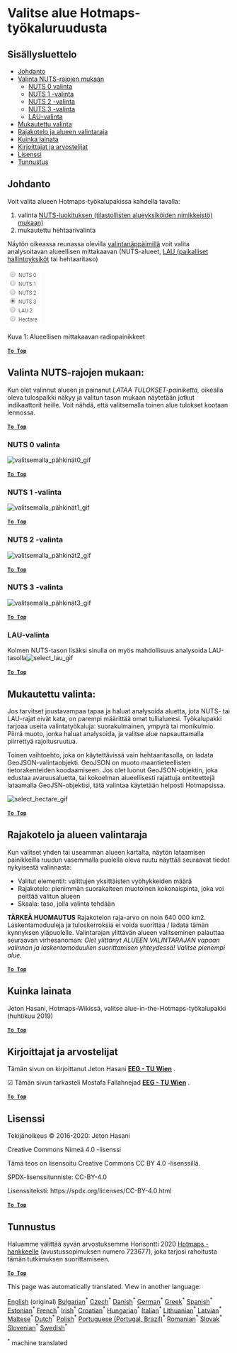 <h1><a class="anchor" id="select-a-region-in-the-hotmaps-toolbox" href="#select-a-region-in-the-hotmaps-toolbox"><i class="fa fa-link"></i></a>Valitse alue Hotmaps-työkaluruudusta</h1><h2><a class="anchor" id="table-of-contents" href="#table-of-contents"><i class="fa fa-link"></i></a> Sisällysluettelo</h2><ul><li> <a href="#introduction">Johdanto</a></li><li> <a href="#selection-by-nuts-boundaries">Valinta NUTS-rajojen mukaan</a><ul><li> <a href="#selection-by-nuts-boundaries_nuts-0-selection">NUTS 0 valinta</a></li><li> <a href="#selection-by-nuts-boundaries_nuts-1-selection">NUTS 1 -valinta</a></li><li> <a href="#selection-by-nuts-boundaries_nuts-2-selection">NUTS 2 -valinta</a></li><li> <a href="#selection-by-nuts-boundaries_nuts-3-selection">NUTS 3 -valinta</a></li><li> <a href="#selection-by-nuts-boundaries_lau-selection">LAU-valinta</a></li></ul></li><li> <a href="#custom-selection">Mukautettu valinta</a></li><li> <a href="#bounding-box-and-area-selection-limit">Rajakotelo ja alueen valintaraja</a></li><li> <a href="#how-to-cite">Kuinka lainata</a></li><li> <a href="#authors-and-reviewers">Kirjoittajat ja arvostelijat</a></li><li> <a href="#license">Lisenssi</a></li><li> <a href="#acknowledgement">Tunnustus</a></li></ul><h2><a class="anchor" id="introduction" href="#introduction"><i class="fa fa-link"></i></a> Johdanto</h2><p> Voit valita alueen Hotmaps-työkalupakissa kahdella tavalla:</p><ol><li> valinta <a href="https://ec.europa.eu/eurostat/web/nuts/background">NUTS-luokituksen (tilastollisten alueyksiköiden nimikkeistö) mukaan)</a></li><li> mukautettu hehtaarivalinta</li></ol><p> Näytön oikeassa reunassa olevilla <a href="#fig1">valintanäppäimillä</a> voit valita analysoitavan alueellisen mittakaavan (NUTS-alueet, <a href="https://ec.europa.eu/eurostat/web/nuts/local-administrative-units">LAU (paikalliset hallintoyksiköt</a> tai hehtaaritaso)</p><p><a name="Fig1"><img alt="radio_buttons_png" src="../images/general_tool_functionalities_and_structure/radio_buttons.png"/></a></p><p> Kuva 1: Alueellisen mittakaavan radiopainikkeet</p><p> <a href="#table-of-contents"><strong><code>To Top</code></strong></a></p><h2><a class="anchor" id="selection-by-nuts-boundaries-" href="#selection-by-nuts-boundaries-"><i class="fa fa-link"></i></a> Valinta NUTS-rajojen mukaan:</h2><p> Kun olet valinnut alueen ja painanut <em>LATAA TULOKSET-painiketta,</em> oikealla oleva tulospalkki näkyy ja valitun tason mukaan näytetään jotkut indikaattorit heille. Voit nähdä, että valitsemalla toinen alue tulokset kootaan lennossa.</p><p> <a href="#table-of-contents"><strong><code>To Top</code></strong></a></p><h3><a class="anchor" id="nuts-0-selection" href="#nuts-0-selection"><i class="fa fa-link"></i></a> NUTS 0 valinta</h3><img alt="valitsemalla_pähkinät0_gif" src="https://wiki.hotmaps.hevs.ch/images/general_tool_functionalities_and_structure/selecting_nuts0.gif"/><p> <a href="#table-of-contents"><strong><code>To Top</code></strong></a></p><h3><a class="anchor" id="nuts-1-selection" href="#nuts-1-selection"><i class="fa fa-link"></i></a> NUTS 1 -valinta</h3><img alt="valitsemalla_pähkinät1_gif" src="https://wiki.hotmaps.hevs.ch/images/general_tool_functionalities_and_structure/selecting_nuts1.gif"/><p> <a href="#table-of-contents"><strong><code>To Top</code></strong></a></p><h3><a class="anchor" id="nuts-2-selection" href="#nuts-2-selection"><i class="fa fa-link"></i></a> NUTS 2 -valinta</h3><img alt="valitsemalla_pähkinät2_gif" src="https://wiki.hotmaps.hevs.ch/images/general_tool_functionalities_and_structure/selecting_nuts2.gif"/><p> <a href="#table-of-contents"><strong><code>To Top</code></strong></a></p><h3><a class="anchor" id="nuts-3-selection" href="#nuts-3-selection"><i class="fa fa-link"></i></a> NUTS 3 -valinta</h3><img alt="valitsemalla_pähkinät3_gif" src="https://wiki.hotmaps.hevs.ch/images/general_tool_functionalities_and_structure/selecting_nuts3.gif"/><p> <a href="#table-of-contents"><strong><code>To Top</code></strong></a></p><h3><a class="anchor" id="lau-selection" href="#lau-selection"><i class="fa fa-link"></i></a> LAU-valinta</h3><p> Kolmen NUTS-tason lisäksi sinulla on myös mahdollisuus analysoida LAU-tasolla<img alt="select_lau_gif" src="../images/general_tool_functionalities_and_structure/selecting_lau.gif"/></p><p> <a href="#table-of-contents"><strong><code>To Top</code></strong></a></p><h2><a class="anchor" id="custom-selection-" href="#custom-selection-"><i class="fa fa-link"></i></a> Mukautettu valinta:</h2><p> Jos tarvitset joustavampaa tapaa ja haluat analysoida aluetta, jota NUTS- tai LAU-rajat eivät kata, on parempi määrittää omat tullialueesi. Työkalupakki tarjoaa useita valintatyökaluja: suorakulmainen, ympyrä tai monikulmio. Piirrä muoto, jonka haluat analysoida, ja valitse alue napsauttamalla piirrettyä rajoitusruutua.</p><p> Toinen vaihtoehto, joka on käytettävissä vain hehtaaritasolla, on ladata GeoJSON-valintaobjekti. GeoJSON on muoto maantieteellisten tietorakenteiden koodaamiseen. Jos olet luonut GeoJSON-objektin, joka edustaa avaruusaluetta, tai kokoelman alueellisesti rajattuja entiteettejä lataamalla GeoJSN-objektisi, tätä valintaa käytetään helposti Hotmapsissa.</p><p><img alt="select_hectare_gif" src="../images/general_tool_functionalities_and_structure/selecting_hectare.gif"/></p><p> <a href="#table-of-contents"><strong><code>To Top</code></strong></a></p><h2><a class="anchor" id="bounding-box-and-area-selection-limit" href="#bounding-box-and-area-selection-limit"><i class="fa fa-link"></i></a> Rajakotelo ja alueen valintaraja</h2><p> Kun valitset yhden tai useamman alueen kartalta, näytön lataamisen painikkeilla ruudun vasemmalla puolella oleva ruutu näyttää seuraavat tiedot nykyisestä valinnasta:</p><ul><li> Valitut elementit: valittujen yksittäisten vyöhykkeiden määrä</li><li> Rajakotelo: pienimmän suorakaiteen muotoinen kokonaispinta, joka voi peittää valitun alueen</li><li> Skaala: taso, jolla valinta tehdään</li></ul><p> <strong>TÄRKEÄ HUOMAUTUS</strong> Rajakotelon raja-arvo on noin 640 000 km2. Laskentamoduuleja ja tuloskerroksia ei voida suorittaa / ladata tämän kynnyksen yläpuolelle. Valintarajan ylittävän alueen valitseminen palauttaa seuraavan virhesanoman: <em>Olet ylittänyt ALUEEN VALINTARAJAN vapaan valinnan ja laskentamoduulien suorittamisen yhteydessä! Valitse pienempi alue.</em></p><p> <a href="#table-of-contents"><strong><code>To Top</code></strong></a></p><h2><a class="anchor" id="how-to-cite" href="#how-to-cite"><i class="fa fa-link"></i></a> Kuinka lainata</h2><p> Jeton Hasani, Hotmaps-Wikissä, valitse alue-in-the-Hotmaps-työkalupakki (huhtikuu 2019)</p><p> <a href="#table-of-contents"><strong><code>To Top</code></strong></a></p><h2><a class="anchor" id="authors-and-reviewers" href="#authors-and-reviewers"><i class="fa fa-link"></i></a> Kirjoittajat ja arvostelijat</h2><p> Tämän sivun on kirjoittanut Jeton Hasani <strong><a href="https://eeg.tuwien.ac.at/">EEG - TU Wien</a></strong> .</p><p> ☑ Tämän sivun tarkasteli Mostafa Fallahnejad <strong><a href="https://eeg.tuwien.ac.at/">EEG - TU Wien</a></strong> .</p><p> <a href="#table-of-contents"><strong><code>To Top</code></strong></a></p><h2><a class="anchor" id="license" href="#license"><i class="fa fa-link"></i></a> Lisenssi</h2><p> Tekijänoikeus © 2016-2020: Jeton Hasani</p><p> Creative Commons Nimeä 4.0 -lisenssi</p><p> Tämä teos on lisensoitu Creative Commons CC BY 4.0 -lisenssillä.</p><p> SPDX-lisenssitunniste: CC-BY-4.0</p><p> Lisenssiteksti: https://spdx.org/licenses/CC-BY-4.0.html</p><p><ins> <code><strong><a href="#hotmaps-toolbox">To Top</a></strong></code></ins></p><h2><a class="anchor" id="acknowledgement" href="#acknowledgement"><i class="fa fa-link"></i></a> Tunnustus</h2><p> Haluamme välittää syvän arvostuksemme Horisontti 2020 <a href="https://www.hotmaps-project.eu">Hotmaps -hankkeelle</a> (avustussopimuksen numero 723677), joka tarjosi rahoitusta tämän tutkimuksen suorittamiseen.</p><p> <a href="#table-of-contents"><strong><code>To Top</code></strong></a></p>
<!--- THIS IS A SUPER UNIQUE IDENTIFIER -->

This page was automatically translated. View in another language:

[English](../en/Select-a-region-in-the-Hotmaps-toolbox) (original) [Bulgarian](../bg/Select-a-region-in-the-Hotmaps-toolbox)<sup>\*</sup> [Czech](../cs/Select-a-region-in-the-Hotmaps-toolbox)<sup>\*</sup> [Danish](../da/Select-a-region-in-the-Hotmaps-toolbox)<sup>\*</sup> [German](../de/Select-a-region-in-the-Hotmaps-toolbox)<sup>\*</sup> [Greek](../el/Select-a-region-in-the-Hotmaps-toolbox)<sup>\*</sup> [Spanish](../es/Select-a-region-in-the-Hotmaps-toolbox)<sup>\*</sup> [Estonian](../et/Select-a-region-in-the-Hotmaps-toolbox)<sup>\*</sup>  [French](../fr/Select-a-region-in-the-Hotmaps-toolbox)<sup>\*</sup> [Irish](../ga/Select-a-region-in-the-Hotmaps-toolbox)<sup>\*</sup> [Croatian](../hr/Select-a-region-in-the-Hotmaps-toolbox)<sup>\*</sup> [Hungarian](../hu/Select-a-region-in-the-Hotmaps-toolbox)<sup>\*</sup> [Italian](../it/Select-a-region-in-the-Hotmaps-toolbox)<sup>\*</sup> [Lithuanian](../lt/Select-a-region-in-the-Hotmaps-toolbox)<sup>\*</sup> [Latvian](../lv/Select-a-region-in-the-Hotmaps-toolbox)<sup>\*</sup> [Maltese](../mt/Select-a-region-in-the-Hotmaps-toolbox)<sup>\*</sup> [Dutch](../nl/Select-a-region-in-the-Hotmaps-toolbox)<sup>\*</sup> [Polish](../pl/Select-a-region-in-the-Hotmaps-toolbox)<sup>\*</sup> [Portuguese (Portugal, Brazil)](../pt/Select-a-region-in-the-Hotmaps-toolbox)<sup>\*</sup> [Romanian](../ro/Select-a-region-in-the-Hotmaps-toolbox)<sup>\*</sup> [Slovak](../sk/Select-a-region-in-the-Hotmaps-toolbox)<sup>\*</sup> [Slovenian](../sl/Select-a-region-in-the-Hotmaps-toolbox)<sup>\*</sup> [Swedish](../sv/Select-a-region-in-the-Hotmaps-toolbox)<sup>\*</sup> 

<sup>\*</sup> machine translated
